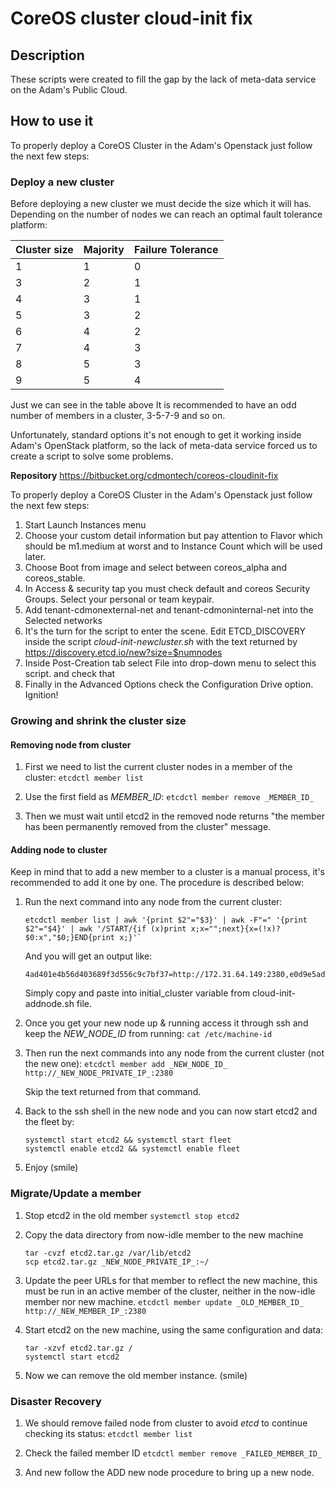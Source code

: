 # CoreOS cluster cloud-init fix

## Description
These scripts were created to fill the gap by the lack of meta-data service on the Adam's Public Cloud.

## How to use it
To properly deploy a CoreOS Cluster in the Adam's Openstack just follow the next few steps:

### Deploy a new cluster
Before deploying a new cluster we must decide the size which it will has. Depending on the number of nodes we can reach an optimal fault tolerance platform:

| Cluster size | Majority | Failure Tolerance |
|--------------|----------|-------------------|
| 1            | 1        | 0                 |
| 3            | 2        | 1                 |
| 4            | 3        | 1                 |
| 5            | 3        | 2                 |
| 6            | 4        | 2                 |
| 7            | 4        | 3                 |
| 8            | 5        | 3                 |
| 9            | 5        | 4                 |

Just we can see in the table above It is recommended to have an odd number of members in a cluster, 3-5-7-9 and so on.

Unfortunately, standard options it's not enough to get it working inside Adam's OpenStack platform, so the lack of meta-data service forced us to create a script to solve some problems.

**Repository**
https://bitbucket.org/cdmontech/coreos-cloudinit-fix

To properly deploy a CoreOS Cluster in the Adam's Openstack just follow the next few steps:

1. Start Launch Instances menu
2. Choose your custom detail information but pay attention to Flavor which should be m1.medium at worst and to Instance Count which will be used later.
3. Choose Boot from image and select between coreos_alpha and coreos_stable.
4. In Access & security tap you must check default and coreos Security Groups. Select your personal or team keypair.
5. Add tenant-cdmonexternal-net and tenant-cdmoninternal-net into the Selected networks
6. It's the turn for the script to enter the scene. Edit ETCD_DISCOVERY inside the script *cloud-init-newcluster.sh* with the text returned by https://discovery.etcd.io/new?size=$numnodes
7. Inside Post-Creation tab select File into drop-down menu to select this script. and check that
8. Finally in the Advanced Options check the Configuration Drive option.
Ignition!

### Growing and shrink the cluster size
#### Removing node from cluster
1. First we need to list the current cluster nodes in a member of the cluster:
    `etcdctl member list`

2. Use the first field as _MEMBER_ID_:
    `etcdctl member remove _MEMBER_ID_`

3. Then we must wait until etcd2 in the removed node returns "the member has been permanently removed from the cluster" message.

#### Adding node to cluster
Keep in mind that to add a new member to a cluster is a manual process, it's recommended to add it one by one. The procedure is described below:

1. Run the next command into any node from the current cluster:
    ```
    etcdctl member list | awk '{print $2"="$3}' | awk -F"=" '{print $2"="$4}' | awk '/START/{if (x)print x;x="";next}{x=(!x)?$0:x","$0;}END{print x;}'`
    ```

    And you will get an output like:
    ```
    4ad401e4b56d403689f3d556c9c7bf37=http://172.31.64.149:2380,e0d9e5adb6eb4c8f94dda86770f38f88=http://172.31.64.151:2380,fc69854b6bd9428f8181c7a76797a313=http://172.31.64.152:2380,c233467ef98d457dbb9ca104914b6a92=http://172.31.64.150:2380
    ```

    Simply copy and paste into initial_cluster variable from cloud-init-addnode.sh file.

2.  Once you get your new node up & running access it through ssh and keep the _NEW_NODE_ID_ from running:
    `cat /etc/machine-id`

3. Then run the next commands into any node from the current cluster (not the new one):
    `etcdctl member add _NEW_NODE_ID_ http://_NEW_NODE_PRIVATE_IP_:2380`

    Skip the text returned from that command.

4. Back to the ssh shell in the new node and you can now start etcd2 and the fleet by:
    ```
    systemctl start etcd2 && systemctl start fleet
    systemctl enable etcd2 && systemctl enable fleet
    ```

5. Enjoy (smile)

### Migrate/Update a member
1. Stop etcd2 in the old member
    `systemctl stop etcd2`

2. Copy the data directory from now-idle member to the new machine
    ```
    tar -cvzf etcd2.tar.gz /var/lib/etcd2
    scp etcd2.tar.gz _NEW_NODE_PRIVATE_IP_:~/
    ```

3. Update the peer URLs for that member to reflect the new machine, this must be run in an active member of the cluster, neither in the now-idle member nor new machine.
    `etcdctl member update _OLD_MEMBER_ID_ http://_NEW_MEMBER_IP_:2380`

4. Start etcd2 on the new machine, using the same configuration and data:
    ```
    tar -xzvf etcd2.tar.gz /
    systemctl start etcd2
    ```

5. Now we can remove the old member instance. (smile)

### Disaster Recovery
1. We should remove failed node from cluster to avoid *etcd* to continue checking its status:
    `etcdctl member list`

2. Check the failed member ID
    `etcdctl member remove _FAILED_MEMBER_ID_`

3. And new follow the ADD new node procedure to bring up a new node.
